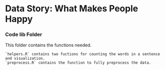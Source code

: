 # Data Story: What Makes People Happy

### Code lib Folder

This folder contains the functions needed.

	`helpers.R` contains two fuctions for counting the words in a sentence and visualization.
	`preprocess.R` contains the function to fully preprocess the data.
